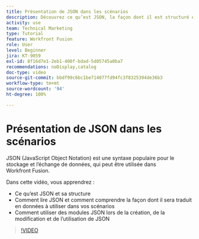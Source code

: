 ```yaml
---
title: Présentation de JSON dans les scénarios
description: Découvrez ce qu’est JSON, la façon dont il est structuré et comment il sera traduit en données à utiliser dans vos scénarios dans  [!DNL Adobe Workfront Fusion].
activity: use
team: Technical Marketing
type: Tutorial
feature: Workfront Fusion
role: User
level: Beginner
jira: KT-9059
exl-id: 8f16d7e1-2eb1-400f-bdad-5d05745a0ba7
recommendations: noDisplay,catalog
doc-type: video
source-git-commit: bbdf99c6bc1be714077fd94fc3f8325394de36b3
workflow-type: tm+mt
source-wordcount: '94'
ht-degree: 100%

---
```


# Présentation de JSON dans les scénarios

JSON (JavaScript Object Notation) est une syntaxe populaire pour le stockage et l’échange de données, qui peut être utilisée dans Workfront Fusion.

Dans cette vidéo, vous apprendrez :

* Ce qu’est JSON et sa structure
* Comment lire JSON et comment comprendre la façon dont il sera traduit en données à utiliser dans vos scénarios
* Comment utiliser des modules JSON lors de la création, de la modification et de l’utilisation de JSON

>[!VIDEO](https://video.tv.adobe.com/v/3418106/?quality=12&learn=on&enablevpops=1&captions=fre_fr)
